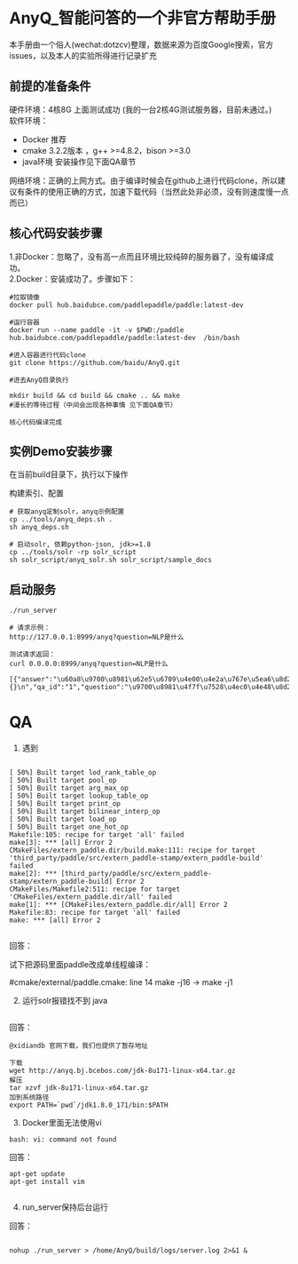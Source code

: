 
# AnyQ_智能问答的一个非官方帮助手册
本手册由一个俗人(wechat:dotzcv)整理，数据来源为百度Google搜索，官方issues，以及本人的实验所得进行记录扩充

## 前提的准备条件

硬件环境：4核8G 上面测试成功 (我的一台2核4G测试服务器，目前未通过。)</br>
软件环境：
* Docker 推荐
* cmake 3.2.2版本 ，g++ >=4.8.2，bison >=3.0
* java环境 安装操作见下面QA章节 
 
网络环境：正确的上网方式。由于编译时候会在github上进行代码clone，所以建议有条件的使用正确的方式，加速下载代码（当然此处非必须，没有则速度慢一点而已）

## 核心代码安装步骤
1.非Docker：忽略了，没有高一点而且环境比较纯碎的服务器了，没有编译成功。</br>
2.Docker：安装成功了。步骤如下：
  
``` 
#拉取镜像
docker pull hub.baidubce.com/paddlepaddle/paddle:latest-dev

#运行容器
docker run --name paddle -it -v $PWD:/paddle hub.baidubce.com/paddlepaddle/paddle:latest-dev  /bin/bash

#进入容器进行代码clone
git clone https://github.com/baidu/AnyQ.git

#进去AnyQ目录执行

mkdir build && cd build && cmake .. && make
#漫长的等待过程（中间会出现各种事情 见下面QA章节）

核心代码编译完成
```

## 实例Demo安装步骤
在当前build目录下，执行以下操作

构建索引、配置
```
# 获取anyq定制solr，anyq示例配置
cp ../tools/anyq_deps.sh .
sh anyq_deps.sh

# 启动solr, 依赖python-json, jdk>=1.8
cp ../tools/solr -rp solr_script
sh solr_script/anyq_solr.sh solr_script/sample_docs

```

## 启动服务
```
./run_server

# 请求示例：
http://127.0.0.1:8999/anyq?question=NLP是什么

测试请求返回：
curl 0.0.0.0:8999/anyq?question=NLP是什么

[{"answer":"\u60a8\u9700\u8981\u62e5\u6709\u4e00\u4e2a\u767e\u5ea6\u8d26\u53f7\uff0c\u7528\u6765\u767b\u5f55\u767e\u5ea6\u4e91\uff0c\u53ef\u4ee5\u70b9\u51fb\u6b64\u5904\u6ce8\u518c\u767e\u5ea6\u8d26\u6237\u3002\u5982\u60a8\u4ee5\u524d\u62e5\u6709\u767e\u5ea6\u63a8\u5e7f\u8d26\u6237\uff0c\u540c\u6837\u53ef\u4ee5\u767b\u5f55\u767e\u5ea6\u4e91\u3002","confidence":0.51880854368209839,"json_info":"{}\n","qa_id":"1","question":"\u9700\u8981\u4f7f\u7528\u4ec0\u4e48\u8d26\u53f7\u767b\u5f55?"}]

```




# QA 
1.  遇到
```

[ 50%] Built target lod_rank_table_op
[ 50%] Built target pool_op
[ 50%] Built target arg_max_op
[ 50%] Built target lookup_table_op
[ 50%] Built target print_op
[ 50%] Built target bilinear_interp_op
[ 50%] Built target load_op
[ 50%] Built target one_hot_op
Makefile:105: recipe for target 'all' failed
make[3]: *** [all] Error 2
CMakeFiles/extern_paddle.dir/build.make:111: recipe for target 'third_party/paddle/src/extern_paddle-stamp/extern_paddle-build' failed
make[2]: *** [third_party/paddle/src/extern_paddle-stamp/extern_paddle-build] Error 2
CMakeFiles/Makefile2:511: recipe for target 'CMakeFiles/extern_paddle.dir/all' failed
make[1]: *** [CMakeFiles/extern_paddle.dir/all] Error 2
Makefile:83: recipe for target 'all' failed
make: *** [all] Error 2


```
回答：

试下把源码里面paddle改成单线程编译：

#cmake/external/paddle.cmake: line 14
make -j16 -> make -j1

2. 运行solr报错找不到 java
```

```
回答：

```
@xidiandb 官网下载，我们也提供了暂存地址

下载
wget http://anyq.bj.bcebos.com/jdk-8u171-linux-x64.tar.gz
解压
tar xzvf jdk-8u171-linux-x64.tar.gz
加到系统路径
export PATH=`pwd`/jdk1.8.0_171/bin:$PATH
```
3. Docker里面无法使用vi
```
bash: vi: command not found
```
回答：
```
apt-get update
apt-get install vim   
 
```

4. run_server保持后台运行

回答：
```

nohup ./run_server > /home/AnyQ/build/logs/server.log 2>&1 &
 
```
